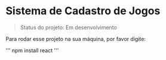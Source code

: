 # Sistema de Cadastro de Jogos

>Status do projeto: Em desenvolvimento

Para rodar esse projeto na sua máquina, por favor digite:

'''
npm install react
'''
